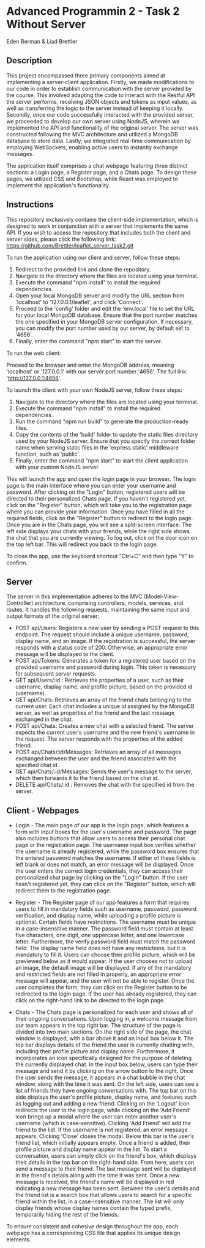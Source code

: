# Advanced Programmin 2 - Task 2 Without Server
Eden Berman & Liad Brettler

## Description
This project encompassed three primary components aimed at implementing a server-client application. Firstly, we made modifications to our code in order to establish communication with the server provided by the course. This involved adapting the code to interact with the Restful API the server performs, receiving JSON objects and tokens as input values, as well as transferring the logic to the server instead of keeping it locally. Secondly, once our code successfully interacted with the provided server, we proceeded to develop our own server using NodeJS, wherein we implemented the API and functionality of the original server. The server was constructed following the MVC architecture and utilized a MongoDB database to store data. Lastly, we integrated real-time communication by employing WebSockets, enabling active users to instantly exchange messages.

The application itself comprises a chat webpage featuring three distinct sections: a Login page, a Register page, and a Chats page. To design these pages, we utilized CSS and Bootstrap, while React was employed to implement the application's functionality.

## Instructions
This repository exclusively contains the client-side implementation, which is designed to work in conjunction with a server that implements the same API.
If you wish to access the repository that includes both the client and server sides, please click the following link: https://github.com/Brettler/leaflet_server_task2.git

To run the application using our client and server, follow these steps:

1. Redirect to the provided link and clone the repository.
2. Navigate to the directory where the files are located using your terminal.
3. Execute the command "npm install" to install the required dependencies.
4. Open your local MongoDB server and modify the URL section from 'localhost' to '127.0.0.1/leaflet', and click 'Connect'.
5. Proceed to the 'config' folder and edit the 'env.local' file to set the URL for your local MongoDB database. Ensure that the port number matches the one specified in your MongoDB server configuration. If necessary, you can modify the port number used by our server, by default set to '4656'.
6. Finally, enter the command "npm start" to start the server.

To run the web client:

Proceed to the browser and enter the MongoDB address, meaning 'localhost' or '127.0.0.1' with our server port number '4656'. The full link: 'http://127.0.0.1:4656'.

To launch the client with your own NodeJS server, follow these steps:

1. Navigate to the directory where the files are located using your terminal.
2. Execute the command "npm install" to install the required dependencies.
3. Run the command "npm run build" to generate the production-ready files.
4. Copy the contents of the 'build' folder to update the static files directory used by your NodeJS server. Ensure that you specify the correct folder name when serving static files in the 'express.static' middleware function, such as 'public'.
5. Finally, enter the command "npm start" to start the client application with your custom NodeJS server.

This will launch the app and open the login page in your browser. The login page is the main interface where you can enter your username and password. After clicking on the "Login" button, registered users will be directed to their personalized Chats page. If you haven't registered yet, click on the "Register" button, which will take you to the registration page where you can provide your information. Once you have filled in all the required fields, click on the "Register" button to redirect to the login page.
Once you are in the Chats page, you will see a split-screen interface. The left side displays your chats with your friends, while the right side shows the chat that you are currently viewing. To log out, click on the door icon on the top left bar. This will redirect you back to the login page.

To close the app, use the keyboard shortcut "Ctrl+C" and then type "Y" to confirm.

## Server

The server in this implementation adheres to the MVC (Model-View-Controller) architecture, comprising controllers, models, services, and routes. It handles the following requests, maintaining the same input and output formats of the original server:
* POST api/Users: Registers a new user by sending a POST request to this endpoint. The request should include a unique username, password, display name, and an image. If the registration is successful, the server responds with a status code of 200. Otherwise, an appropriate error message will be displayed to the client.
* POST api/Tokens: Generates a token for a registered user based on the provided username and password during login. This token is necessary for subsequent server requests.
* GET api/Users/:id : Retrieves the properties of a user, such as their username, display name, and profile picture, based on the provided id (username).
* GET api/Chats: Retrieves an array of the friend chats belonging to the current user. Each chat includes a unique id assigned by the MongoDB server, as well as properties of the friend and the last message exchanged in the chat.
* POST api/Chats: Creates a new chat with a selected friend. The server expects the current user's username and the new friend's username in the request. The server responds with the properties of the added friend.
* POST api/Chats/:id/Messages: Retrieves an array of all messages exchanged between the user and the friend associated with the specified chat id.
* GET api/Chats/:id/Messages: Sends the user's message to the server, which then forwards it to the friend based on the chat id.
* DELETE api/Chats/:id : Removes the chat with the specified id from the server.

## Client - Webpages
* Login - The main page of our app is the login page, which features a form with input boxes for the user's username and password. The page also includes buttons that allow users to access their personal chat page or the registration page. The username input box verifies whether the username is already registered, while the password box ensures that the entered password matches the username. If either of these fields is left blank or does not match, an error message will be displayed. Once the user enters the correct login credentials, they can access their personalized chat page by clicking on the "Login" button. If the user hasn't registered yet, they can click on the "Register" button, which will redirect them to the registration page.

* Register - The Register page of our app features a form that requires users to fill in mandatory fields such as username, password, password verification, and display name, while uploading a profile picture is optional. Certain fields have restrictions. The username must be unique in a case-insensitive manner. The password field must contain at least five characters, one digit, one uppercase letter, and one lowercase letter. Furthermore, the verify password field must match the password field. The display name field does not have any restrictions, but it is mandatory to fill it. Users can choose their profile picture, which will be previewed below as it would appear. If the user chooses not to upload an image, the default image will be displayed.
If any of the mandatory and restricted fields are not filled in properly, an appropriate error message will appear, and the user will not be able to register. Once the user completes the form, they can click on the Register button to be redirected to the login page. If the user has already registered, they can click on the right-hand link to be directed to the login page.

* Chats - The Chats page is personalized for each user and shows all of their ongoing conversations. Upon logging in, a welcome message from our team appears in the top right bar. The structure of the page is divided into two main sections.
    On the right side of the page, the chat window is displayed, with a bar above it and an input box below it. The top bar displays details of the friend the user is currently chatting with, including their profile picture and display name. Furthermore, it incorporates an icon specifically designed for the purpose of deleting the currently displayed chat. In the input box below, users can type their message and send it by clicking on the arrow button to the right. Once the user sends the message, it appears in a chat bubble in the chat window, along with the time it was sent.
    On the left side, users can see a list of friends they have ongoing conversations with. The top bar on this side displays the user's profile picture, display name, and features such as logging out and adding a new friend. Clicking on the 'Logout' icon redirects the user to the login page, while clicking on the 'Add Friend' icon brings up a modal where the user can enter another user's username (which is case-sensitive). Clicking 'Add Friend' will add the friend to the list. If the username is not registered, an error message appears. Clicking 'Close' closes the modal.
    Below this bar is the user's friend list, which initially appears empty. Once a friend is added, their profile picture and display name appear in the list. To start a conversation, users can simply click on the friend's box, which displays their details in the top bar on the right-hand side. From here, users can send a message to their friend. The last message sent will be displayed in the friend's details along with the time it was sent. Once a new message is received, the friend's name will be displayed in red indicating a new message has been sent.
    Between the user's details and the friend list is a search box that allows users to search for a specific friend within the list, in a case-insensitive manner. The list will only display friends whose display names contain the typed prefix, temporarily hiding the rest of the friends.

To ensure consistent and cohesive design throughout the app, each webpage has a corresponding CSS file that applies its unique design elements.
